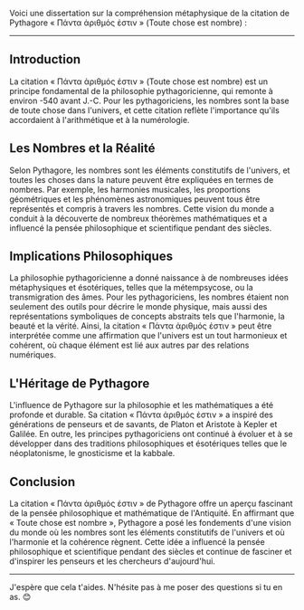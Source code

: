 Voici une dissertation sur la compréhension métaphysique de la citation de Pythagore « Πάντα ἀριθμός ἐστιν » (Toute chose est nombre) :

---

## Introduction

La citation « Πάντα ἀριθμός ἐστιν » (Toute chose est nombre) est un principe fondamental de la philosophie pythagoricienne, qui remonte à environ -540 avant J.-C. Pour les pythagoriciens, les nombres sont la base de toute chose dans l'univers, et cette citation reflète l'importance qu'ils accordaient à l'arithmétique et à la numérologie.

## Les Nombres et la Réalité

Selon Pythagore, les nombres sont les éléments constitutifs de l'univers, et toutes les choses dans la nature peuvent être expliquées en termes de nombres. Par exemple, les harmonies musicales, les proportions géométriques et les phénomènes astronomiques peuvent tous être représentés et compris à travers les nombres. Cette vision du monde a conduit à la découverte de nombreux théorèmes mathématiques et a influencé la pensée philosophique et scientifique pendant des siècles.

## Implications Philosophiques

La philosophie pythagoricienne a donné naissance à de nombreuses idées métaphysiques et ésotériques, telles que la métempsycose, ou la transmigration des âmes. Pour les pythagoriciens, les nombres étaient non seulement des outils pour décrire le monde physique, mais aussi des représentations symboliques de concepts abstraits tels que l'harmonie, la beauté et la vérité. Ainsi, la citation « Πάντα ἀριθμός ἐστιν » peut être interprétée comme une affirmation que l'univers est un tout harmonieux et cohérent, où chaque élément est lié aux autres par des relations numériques.

## L'Héritage de Pythagore

L'influence de Pythagore sur la philosophie et les mathématiques a été profonde et durable. Sa citation « Πάντα ἀριθμός ἐστιν » a inspiré des générations de penseurs et de savants, de Platon et Aristote à Kepler et Galilée. En outre, les principes pythagoriciens ont continué à évoluer et à se développer dans des traditions philosophiques et ésotériques telles que le néoplatonisme, le gnosticisme et la kabbale.

## Conclusion

La citation « Πάντα ἀριθμός ἐστιν » de Pythagore offre un aperçu fascinant de la pensée philosophique et mathématique de l'Antiquité. En affirmant que « Toute chose est nombre », Pythagore a posé les fondements d'une vision du monde où les nombres sont les éléments constitutifs de l'univers et où l'harmonie et la cohérence règnent. Cette idée a influencé la pensée philosophique et scientifique pendant des siècles et continue de fasciner et d'inspirer les penseurs et les chercheurs d'aujourd'hui.

---

J'espère que cela t'aides. N'hésite pas à me poser des questions si tu en as. 😊